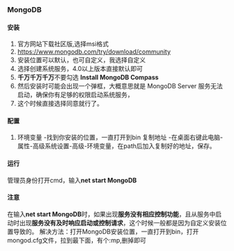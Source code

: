 ### MongoDB
#### 安装
1. 官方网站下载社区版,选择msi格式
2.   https://www.mongodb.com/try/download/community
3. 安装位置可以默认，也可自定义，我选择自定义
4. 选择创建系统服务，4.0以上版本直接默认即可
5. **千万千万千万**不要勾选 **Install MongoDB Compass**
6. 然后安装时可能会出现一个弹框，大概意思就是 MongoDB Server 服务无法启动，确保你有足够的权限启动系统服务，
7. 这个时候直接选择同意就行了。

#### 配置
1. 环境变量
-找到你安装的位置，一直打开到bin 复制地址
-在桌面右键此电脑-属性-高级系统设置-高级-环境变量，在path后加入复制好的地址，保存。

#### 运行
管理员身份打开cmd，输入**net start MongoDB**

#### 注意
在输入**net start MongoDB**时，如果出现**服务没有相应控制功能**，且从服务中启动时出现**服务没有及时响应启动或控制请求**，这个时候一般都是因为自定义安装位置导致的。
解决方法：打开MongoDB安装位置，一直打开到bin，打开mongod.cfg文件，拉到最下面，有个:mp,删掉即可

